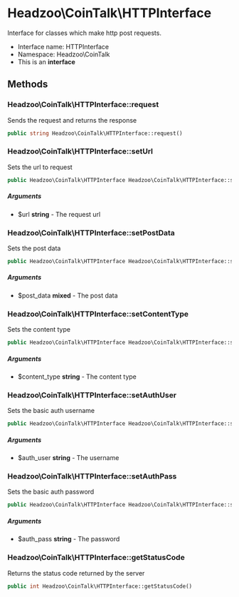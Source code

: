 Headzoo\CoinTalk\HTTPInterface
===============

Interface for classes which make http post requests.




* Interface name: HTTPInterface
* Namespace: Headzoo\CoinTalk
* This is an **interface**






Methods
-------


### Headzoo\CoinTalk\HTTPInterface::request
Sends the request and returns the response


```php
public string Headzoo\CoinTalk\HTTPInterface::request()
```




### Headzoo\CoinTalk\HTTPInterface::setUrl
Sets the url to request


```php
public Headzoo\CoinTalk\HTTPInterface Headzoo\CoinTalk\HTTPInterface::setUrl(string $url)
```


##### Arguments

* $url **string** - The request url



### Headzoo\CoinTalk\HTTPInterface::setPostData
Sets the post data


```php
public Headzoo\CoinTalk\HTTPInterface Headzoo\CoinTalk\HTTPInterface::setPostData(mixed $post_data)
```


##### Arguments

* $post_data **mixed** - The post data



### Headzoo\CoinTalk\HTTPInterface::setContentType
Sets the content type


```php
public Headzoo\CoinTalk\HTTPInterface Headzoo\CoinTalk\HTTPInterface::setContentType(string $content_type)
```


##### Arguments

* $content_type **string** - The content type



### Headzoo\CoinTalk\HTTPInterface::setAuthUser
Sets the basic auth username


```php
public Headzoo\CoinTalk\HTTPInterface Headzoo\CoinTalk\HTTPInterface::setAuthUser(string $auth_user)
```


##### Arguments

* $auth_user **string** - The username



### Headzoo\CoinTalk\HTTPInterface::setAuthPass
Sets the basic auth password


```php
public Headzoo\CoinTalk\HTTPInterface Headzoo\CoinTalk\HTTPInterface::setAuthPass(string $auth_pass)
```


##### Arguments

* $auth_pass **string** - The password



### Headzoo\CoinTalk\HTTPInterface::getStatusCode
Returns the status code returned by the server


```php
public int Headzoo\CoinTalk\HTTPInterface::getStatusCode()
```



